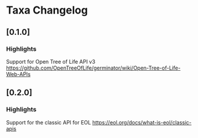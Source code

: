 # Taxa Changelog

## [0.1.0]

### Highlights
Support for Open Tree of Life API v3
https://github.com/OpenTreeOfLife/germinator/wiki/Open-Tree-of-Life-Web-APIs

## [0.2.0]

### Highlights
Support for the classic API for EOL
https://eol.org/docs/what-is-eol/classic-apis
